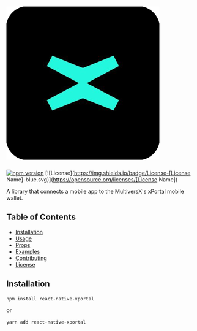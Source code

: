 # ![XPortal Logo](img/xportal.png)

[![npm version](https://badge.fury.io/js/[library-name].svg)](https://badge.fury.io/js/[library-name])
[![License](https://img.shields.io/badge/License-[License Name]-blue.svg)](https://opensource.org/licenses/[License Name])

A library that connects a mobile app to the MultiversX's xPortal mobile wallet.



## Table of Contents

- [Installation](#installation)
- [Usage](#usage)
- [Props](#props)
- [Examples](#examples)
- [Contributing](#contributing)
- [License](#license)

## Installation

```bash
npm install react-native-xportal
```
or 
```bash
yarn add react-native-xportal
```

